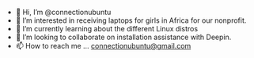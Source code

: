 - 👋 Hi, I’m @connectionubuntu
- 👀 I’m interested in receiving laptops for girls in Africa for our nonprofit.
- 🌱 I’m currently learning about the different Linux distros
- 💞️ I’m looking to collaborate on installation assistance with Deepin.
- 📫 How to reach me ... connectionubuntu@gmail.com

<!---
connectionubuntu/connectionubuntu is a ✨ special ✨ repository because its `README.md` (this file) appears on your GitHub profile.
You can click the Preview link to take a look at your changes.
--->
